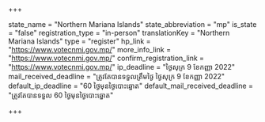 +++

state_name = "Northern Mariana Islands"
state_abbreviation = "mp"
is_state = "false"
registration_type = "in-person"
translationKey = "Northern Mariana Islands"
type = "register"
hp_link = "https://www.votecnmi.gov.mp/"
more_info_link = "https://www.votecnmi.gov.mp/"
confirm_registration_link = "https://www.votecnmi.gov.mp/"
ip_deadline = "ថ្ងៃសុក្រ 9 ខែកញ្ញា 2022"
mail_received_deadline = "ត្រូវតែបានទទួលត្រឹមថ្ងៃ​ ថ្ងៃសុក្រ 9 ខែកញ្ញា 2022"
default_ip_deadline = "60 ថ្ងៃមុនថ្ងៃបោះឆ្នោត"
default_mail_received_deadline = "ត្រូវតែបានទទួល 60 ថ្ងៃមុនថ្ងៃបោះឆ្នោត"

+++